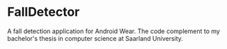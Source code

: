 # FallDetector
A fall detection application for Android Wear. The code complement to my bachelor's thesis in computer science at Saarland University.
